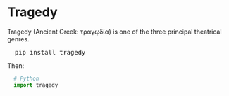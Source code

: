 # Tragedy
Tragedy (Ancient Greek: τραγῳδία) is one of the three principal theatrical genres.
<pre>
  pip install tragedy
</pre>
Then:
```Python
  # Python
  import tragedy
```
